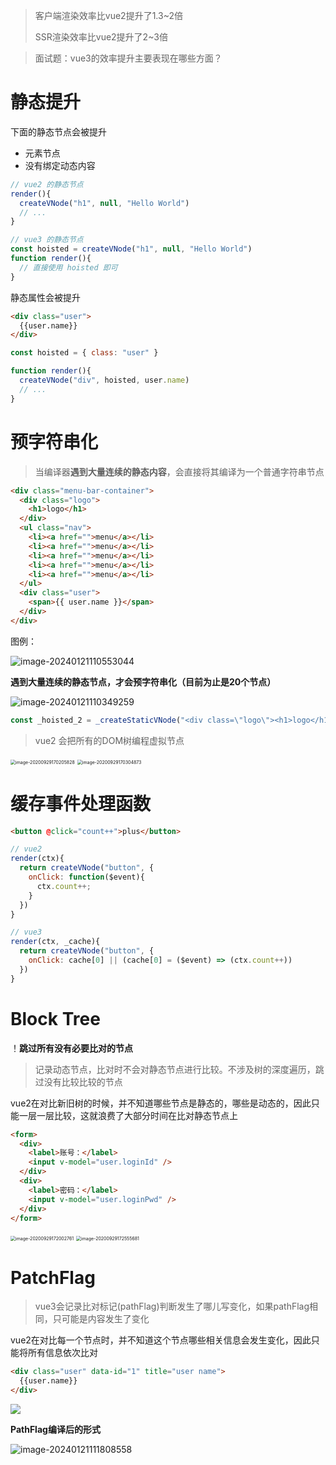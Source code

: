 > 客户端渲染效率比vue2提升了1.3~2倍
>
> SSR渲染效率比vue2提升了2~3倍

> 面试题：vue3的效率提升主要表现在哪些方面？

# 静态提升

下面的静态节点会被提升

- 元素节点
- 没有绑定动态内容

```js
// vue2 的静态节点
render(){
  createVNode("h1", null, "Hello World")
  // ...
}

// vue3 的静态节点
const hoisted = createVNode("h1", null, "Hello World")
function render(){
  // 直接使用 hoisted 即可
}
```

静态属性会被提升

```html
<div class="user">
  {{user.name}}
</div>
```

```js
const hoisted = { class: "user" }

function render(){
  createVNode("div", hoisted, user.name)
  // ...
}
```



# 预字符串化

> 当编译器**遇到大量连续的静态内容**，会直接将其编译为一个普通字符串节点

```html
<div class="menu-bar-container">
  <div class="logo">
    <h1>logo</h1>
  </div>
  <ul class="nav">
    <li><a href="">menu</a></li>
    <li><a href="">menu</a></li>
    <li><a href="">menu</a></li>
    <li><a href="">menu</a></li>
    <li><a href="">menu</a></li>
  </ul>
  <div class="user">
    <span>{{ user.name }}</span>
  </div>
</div>
```

图例：

![image-20240121110553044](https://s2.loli.net/2024/01/21/765H8yPLNdOZTKa.png)

**遇到大量连续的静态节点，才会预字符串化（目前为止是20个节点）**

![image-20240121110349259](https://s2.loli.net/2024/01/21/XObudGt87jch1Fr.png)

```js
const _hoisted_2 = _createStaticVNode("<div class=\"logo\"><h1>logo</h1></div><ul class=\"nav\"><li><a href=\"\">menu</a></li><li><a href=\"\">menu</a></li><li><a href=\"\">menu</a></li><li><a href=\"\">menu</a></li><li><a href=\"\">menu</a></li></ul>")
```



>  vue2 会把所有的DOM树编程虚拟节点

<img src="https://s2.loli.net/2024/01/21/F7j2IG4yJnXARCf.png" alt="image-20200929170205828" style="zoom:50%;" />

<img src="https://s2.loli.net/2024/01/21/O4fixS5zJIFp3UA.png" alt="image-20200929170304873" style="zoom:50%;" />

# 缓存事件处理函数

```html
<button @click="count++">plus</button>
```

```js
// vue2
render(ctx){
  return createVNode("button", {
    onClick: function($event){
      ctx.count++;
    }
  })
}

// vue3
render(ctx, _cache){
  return createVNode("button", {
    onClick: cache[0] || (cache[0] = ($event) => (ctx.count++))
  })
}
```



# Block Tree

！**跳过所有没有必要比对的节点**

> 记录动态节点，比对时不会对静态节点进行比较。不涉及树的深度遍历，跳过没有比较比较的节点

vue2在对比新旧树的时候，并不知道哪些节点是静态的，哪些是动态的，因此只能一层一层比较，这就浪费了大部分时间在比对静态节点上

```html
<form>
  <div>
    <label>账号：</label>
    <input v-model="user.loginId" />
  </div>
  <div>
    <label>密码：</label>
    <input v-model="user.loginPwd" />
  </div>
</form>
```

<img src="https://s2.loli.net/2024/01/21/aVviBICbqkhAecp.png" alt="image-20200929172002761" style="zoom:50%;" />

<img src="https://s2.loli.net/2024/01/21/Nv5YJawLIQ3iM8r.png" alt="image-20200929172555681" style="zoom:50%;" />

# PatchFlag

> vue3会记录比对标记(pathFlag)判断发生了哪儿写变化，如果pathFlag相同，只可能是内容发生了变化

vue2在对比每一个节点时，并不知道这个节点哪些相关信息会发生变化，因此只能将所有信息依次比对

```html
<div class="user" data-id="1" title="user name">
  {{user.name}}
</div>
```

<img src="https://s2.loli.net/2024/01/21/9YzxLRvCfisQjkr.png" />

**PathFlag编译后的形式**

![image-20240121111808558](https://s2.loli.net/2024/01/21/N8KWJIXBGYVg7jU.png)